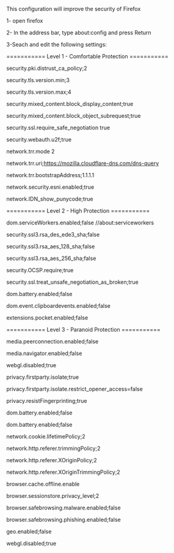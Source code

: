 This configuration will improve the security of Firefox

1- open firefox

2- In the address bar, type about:config and press Return

3-Seach and edit the following settings:

=========== Level 1 - Comfortable Protection ===========

security.pki.distrust_ca_policy;2

security.tls.version.min;3

security.tls.version.max;4

security.mixed_content.block_display_content;true

security.mixed_content.block_object_subrequest;true

security.ssl.require_safe_negotiation true

security.webauth.u2f;true

network.trr.mode 2

network.trr.uri;https://mozilla.cloudflare-dns.com/dns-query

network.trr.bootstrapAddress;1.1.1.1

network.security.esni.enabled;true

network.IDN_show_punycode;true

=========== Level 2 - High Protection ===========

dom.serviceWorkers.enabled;false //about:serviceworkers

security.ssl3.rsa_des_ede3_sha;false

security.ssl3.rsa_aes_128_sha;false

security.ssl3.rsa_aes_256_sha;false

security.OCSP.require;true

security.ssl.treat_unsafe_negotiation_as_broken;true

dom.battery.enabled;false

dom.event.clipboardevents.enabled;false

extensions.pocket.enabled;false

=========== Level 3 - Paranoid Protection ===========

media.peerconnection.enabled;false

media.navigator.enabled;false

webgl.disabled;true

privacy.firstparty.isolate;true

privacy.firstparty.isolate.restrict_opener_access=false

privacy.resistFingerprinting;true

dom.battery.enabled;false

dom.battery.enabled;false

network.cookie.lifetimePolicy;2

network.http.referer.trimmingPolicy;2

network.http.referer.XOriginPolicy;2

network.http.referer.XOriginTrimmingPolicy;2

browser.cache.offline.enable

browser.sessionstore.privacy_level;2

browser.safebrowsing.malware.enabled;false

browser.safebrowsing.phishing.enabled;false

geo.enabled;false

webgl.disabled;true
